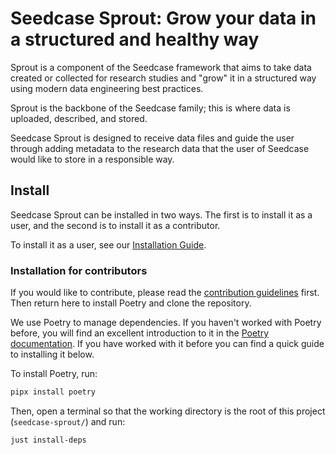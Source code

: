 # Seedcase Sprout: Grow your data in a structured and healthy way

Sprout is a component of the Seedcase framework that aims to take data
created or collected for research studies and "grow" it in a structured
way using modern data engineering best practices.

Sprout is the backbone of the Seedcase family; this is where data is
uploaded, described, and stored.

Seedcase Sprout is designed to receive data files and guide the user
through adding metadata to the research data that the user of Seedcase
would like to store in a responsible way.

## Install

Seedcase Sprout can be installed in two ways. The first is to install it
as a user, and the second is to install it as a contributor.

To install it as a user, see our [Installation Guide](https://sprout.seedcase-project.org/docs/guide/installation).

### Installation for contributors

If you would like to contribute, please
read the [contribution guidelines]() first. Then
return here to install Poetry and clone the repository.
<!--TODO add link above--> 

We use Poetry to manage
dependencies. If you haven't worked with Poetry before, you will find an
excellent introduction to it in the [Poetry
documentation](https://python-poetry.org/docs/). If you have worked with
it before you can find a quick guide to installing it below.

To install Poetry, run:

``` bash
pipx install poetry
```

Then, open a terminal so that the working directory is the root of this project (`seedcase-sprout/`) and run:


``` bash
just install-deps
```
